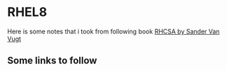 # RHEL8
Here is some notes that i took from following book [RHCSA by Sander Van Vugt](https://www.amazon.de/Red-Rhcsa-Cert-Guide-Certification/dp/0135938139)


## Some links to follow

